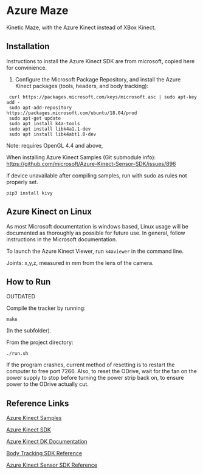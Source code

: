 # Azure Maze #
Kinetic Maze, with the Azure Kinect instead of XBox Kinect.



## Installation ##
Instructions to install the Azure Kinect SDK are from microsoft, copied here for convinience.

1. Configure the Microsoft Package Repository, and install the Azure Kinect packages (tools, headers, and body tracking):
```
 curl https://packages.microsoft.com/keys/microsoft.asc | sudo apt-key add -
 sudo apt-add-repository https://packages.microsoft.com/ubuntu/18.04/prod
 sudo apt-get update
 sudo apt install k4a-tools
 sudo apt install libk4a1.1-dev
 sudo apt install libk4abt1.0-dev
```
Note: requires OpenGL 4.4 and above,

When installing Azure Kinect Samples (Git submodule info):
https://github.com/microsoft/Azure-Kinect-Sensor-SDK/issues/896

if device unavailable after compiling samples, run with sudo as rules not properly set.

```
pip3 install kivy
```


## Azure Kinect on Linux ##
As most Microsoft documentation is windows based, Linux usage will be documented as thoroughly as possible for future use. In general, follow instructions in the Microsoft documentation.

To launch the Azure Kinect Viewer, run `k4aviewer` in the command line.

Joints: x,y,z, measured in mm from the lens of the camera.

## How to Run ##

OUTDATED

Compile the tracker by running:
```
make
```
(In the subfolder).

From the project directory:
```
./run.sh
```

If the program crashes, current method of resetting is to restart the computer to free port 7266. Also, to reset the ODrive, wait for the fan on the power supply to stop before turning the power strip back on, to ensure power to the ODrive actually cut.




## Reference Links ##
[Azure Kinect Samples](https://github.com/microsoft/Azure-Kinect-Samples)

[Azure Kinect SDK](https://github.com/microsoft/Azure-Kinect-Sensor-SDK)

[Azure Kinect DK Documentation](https://docs.microsoft.com/en-us/azure/kinect-dk/)

[Body Tracking SDK Reference](https://microsoft.github.io/Azure-Kinect-Body-Tracking/release/1.x.x/index.html)

[Azure Kinect Sensor SDK Reference](https://microsoft.github.io/Azure-Kinect-Sensor-SDK/master/index.html)

